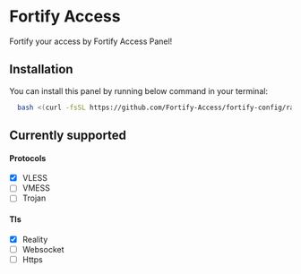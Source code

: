 
# Fortify Access

Fortify your access by Fortify Access Panel!


## Installation

You can install this panel by running below command in your terminal:

```bash
  bash <(curl -fsSL https://github.com/Fortify-Access/fortify-config/raw/main/install.sh)
```
## Currently supported
#### Protocols
- [x]  VLESS
- [ ]  VMESS
- [ ]  Trojan
#### Tls
- [x]  Reality
- [ ]  Websocket
- [ ]  Https
